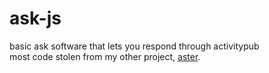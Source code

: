 # ask-js

basic ask software that lets you respond through activitypub\
most code stolen from my other project, [aster](https://github.com/ihateblueb/aster).
